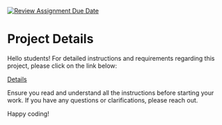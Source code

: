 [![Review Assignment Due Date](https://classroom.github.com/assets/deadline-readme-button-22041afd0340ce965d47ae6ef1cefeee28c7c493a6346c4f15d667ab976d596c.svg)](https://classroom.github.com/a/54J9tYkp)
# Project Details

Hello students! For detailed instructions and requirements regarding this project, please click on the link below:

[Details](https://gvsu-cis371.github.io/projects/2.html)

Ensure you read and understand all the instructions before starting your work. If you have any questions or clarifications, please reach out.

Happy coding!

